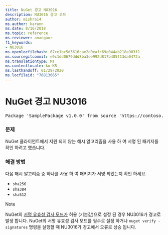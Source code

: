 ```yaml
---
title: NuGet 경고 NU3016
description: NU3016 경고 코드
author: mishra14
ms.author: karann
ms.date: 8/16/2018
ms.topic: reference
ms.reviewer: anangaur
f1_keywords:
- NU3016
ms.openlocfilehash: 67ce1bc5d3616cae2d0eafc69e044ab218a903f1
ms.sourcegitcommit: e9c1dd0679ddd8ba3ee992d817b405f13da0472a
ms.translationtype: MT
ms.contentlocale: ko-KR
ms.lasthandoff: 01/29/2020
ms.locfileid: "76813665"
---
```

# <a name="nuget-warning-nu3016"></a>NuGet 경고 NU3016

<pre>Package 'SamplePackage v1.0.0' from source 'https://contoso.com/index.json': The package hash uses an unsupported hash algorithm.</pre>

### <a name="issue"></a>문제

NuGet 클라이언트에서 지원 되지 않는 해시 알고리즘을 사용 하 여 서명 된 패키지를 확인 하려고 했습니다.


### <a name="solution"></a>해결 방법

다음 해시 알고리즘 중 하나를 사용 하 여 패키지가 서명 되었는지 확인 하세요. 
* `sha256`
* `sha384`
* `sha512`


> [!Note]
> NuGet의 [서명 유효성 검사 모드가](../../consume-packages/installing-signed-packages.md#configure-package-signature-requirements) 허용 (기본값)으로 설정 된 경우 NU3016가 경고로 발생 합니다. NuGet의 서명 유효성 검사 모드를 필수로 설정 하거나 `nuget verify -signatures` 명령을 실행할 때 NU3016가 경고에서 오류로 상승 됩니다. 
